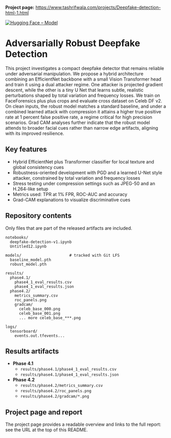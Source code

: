 **Project page:** https://www.tashrifwala.com/projects/Deepfake-detection-html-1.html

[![Hugging Face – Model](https://img.shields.io/badge/HuggingFace-Model-yellow.svg)](https://huggingface.co/Shabbir1/robust-deepfake-detector)


# Adversarially Robust Deepfake Detection

This project investigates a compact deepfake detector that remains reliable under adversarial manipulation. We propose a hybrid architecture combining an EfficientNet backbone with a small Vision Transformer head and train it using a dual attacker regime. One attacker is projected gradient descent, while the other is a tiny U Net that learns subtle, realistic perturbations shaped by total variation and frequency losses. We train on FaceForensics plus plus crops and evaluate cross dataset on Celeb DF v2. On clean inputs, the robust model matches a standard baseline, and under a combined learned attack with compression it attains a higher true positive rate at 1 percent false positive rate, a regime critical for high precision scenarios. Grad CAM analyses further indicate that the robust model attends to broader facial cues rather than narrow edge artifacts, aligning with its improved resilience.

## Key features

- Hybrid EfficientNet plus Transformer classifier for local texture and global consistency cues
- Robustness-oriented development with PGD and a learned U-Net style attacker, constrained by total variation and frequency losses
- Stress testing under compression settings such as JPEG-50 and an H.264-like setup
- Metrics used: TPR at 1% FPR, ROC-AUC and accuracy
- Grad-CAM explanations to visualize discriminative cues

## Repository contents

Only files that are part of the released artifacts are included.

```
notebooks/
  deepfake-detection-v1.ipynb
  Untitled12.ipynb

models/                     # tracked with Git LFS
  baseline_model.pth
  robust_model.pth

results/
  phase4.1/
    phase4_1_eval_results.csv
    phase4_1_eval_results.json
  phase4.2/
    metrics_summary.csv
    roc_panels.png
    gradcam/
      celeb_base_000.png
      celeb_base_001.png
      ... more celeb_base_***.png

logs/
  tensorboard/
    events.out.tfevents...
```

## Results artifacts

- **Phase 4.1**
  - `results/phase4.1/phase4_1_eval_results.csv`
  - `results/phase4.1/phase4_1_eval_results.json`
- **Phase 4.2**
  - `results/phase4.2/metrics_summary.csv`
  - `results/phase4.2/roc_panels.png`
  - `results/phase4.2/gradcam/*.png`

## Project page and report

The project page provides a readable overview and links to the full report: see the URL at the top of this README.

